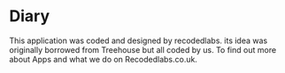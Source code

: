 Diary
=====
This application was coded and designed by recodedlabs. its idea was originally borrowed from Treehouse but all coded by us. To find out more about Apps and what we do on Recodedlabs.co.uk.
